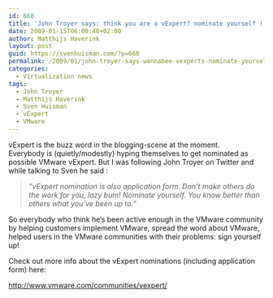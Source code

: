 ```yaml
---
id: 668
title: 'John Troyer says: think you are a vExpert? nominate yourself !'
date: 2009-01-15T06:00:48+02:00
author: Matthijs Haverink
layout: post
guid: https://svenhuisman.com/?p=668
permalink: /2009/01/john-troyer-says-wannabee-vexperts-nominate-yourself/
categories:
  - Virtualization news
tags:
  - John Troyer
  - Matthijs Haverink
  - Sven Huisman
  - vExpert
  - VMware
---
```

vExpert is the buzz word in the blogging-scene at the moment. Everybody is (quietly/modestly) hyping themselves to get nominated as possible VMware vExpert. But I was following John Troyer on Twitter and while talking to Sven he said :

> _&#8220;vExpert nomination is also application form. Don&#8217;t make others do the work for you, lazy bum! Nominate yourself. You know better than others what you&#8217;ve been up to.&#8221;_

So everybody who think he&#8217;s been active enough in the VMware community by helping customers implement VMware, spread the word about VMware, helped users in the VMware communities with their problems: sign yourself up!

Check out more info about the vExpert nominations (including application form) here:

<http://www.vmware.com/communities/vexpert/>